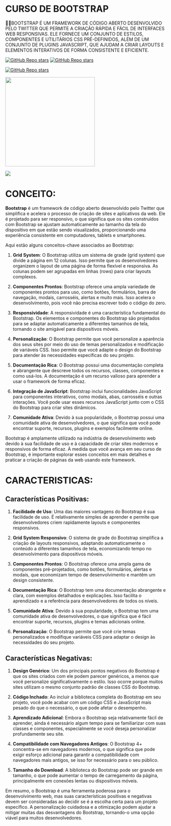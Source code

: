 # CURSO DE BOOTSTRAP
👨‍⚖️BOOTSTRAP É UM FRAMEWORK DE CÓDIGO ABERTO DESENVOLVIDO PELO TWITTER QUE PERMITE A CRIAÇÃO RÁPIDA E FÁCIL DE INTERFACES WEB RESPONSIVAS. ELE FORNECE UM CONJUNTO DE ESTILOS, COMPONENTES E UTILITÁRIOS CSS PRÉ-DEFINIDOS, ALÉM DE UM CONJUNTO DE PLUGINS JAVASCRIPT, QUE AJUDAM A CRIAR LAYOUTS E ELEMENTOS INTERATIVOS DE FORMA CONSISTENTE E EFICIENTE.

[![GitHub Repo stars](https://img.shields.io/badge/VILHALVA-GITHUB-03A9F4?logo=github)](https://github.com/VILHALVA) 
[![GitHub Repo stars](https://img.shields.io/badge/VEJA-DOCUMENTAÇÃO-03A9F4?logo=google)](https://getbootstrap.com/docs/5.3/getting-started/introduction/) <br>

[![GitHub Repo stars](https://img.shields.io/badge/-PLAYLIST%20DO%20YOUTUBE-blueviolet)](https://youtube.com/playlist?list=PLx4x_zx8csUgop9qBqm6ReuNa3XraZBrc&si=-dTQXKJyfgC5zBGR)

<img src="https://upload.wikimedia.org/wikipedia/commons/thumb/b/b2/Bootstrap_logo.svg/1280px-Bootstrap_logo.svg.png" align="center" width="280"> <br>

![](https://i.imgur.com/waxVImv.png)

# CONCEITO:
**Bootstrap** é um framework de código aberto desenvolvido pelo Twitter que simplifica e acelera o processo de criação de sites e aplicativos da web. Ele é projetado para ser responsivo, o que significa que os sites construídos com Bootstrap se ajustam automaticamente ao tamanho da tela do dispositivo em que estão sendo visualizados, proporcionando uma experiência consistente em computadores, tablets e smartphones.

Aqui estão alguns conceitos-chave associados ao Bootstrap:

1. **Grid System**: O Bootstrap utiliza um sistema de grade (grid system) que divide a página em 12 colunas. Isso permite que os desenvolvedores organizem o layout de uma página de forma flexível e responsiva. As colunas podem ser agrupadas em linhas (rows) para criar layouts complexos.

2. **Componentes Prontos**: Bootstrap oferece uma ampla variedade de componentes prontos para uso, como botões, formulários, barra de navegação, modais, carrosséis, alertas e muito mais. Isso acelera o desenvolvimento, pois você não precisa escrever todo o código do zero.

3. **Responsividade**: A responsividade é uma característica fundamental do Bootstrap. Os elementos e componentes do Bootstrap são projetados para se adaptar automaticamente a diferentes tamanhos de tela, tornando o site amigável para dispositivos móveis.

4. **Personalização**: O Bootstrap permite que você personalize a aparência dos seus sites por meio do uso de temas personalizados e modificação de variáveis CSS. Isso permite que você adapte o design do Bootstrap para atender às necessidades específicas do seu projeto.

5. **Documentação Rica**: O Bootstrap possui uma documentação completa e abrangente que descreve todos os recursos, classes, componentes e como usá-los. A documentação é um recurso valioso para aprender a usar o framework de forma eficaz.

6. **Integração de JavaScript**: Bootstrap inclui funcionalidades JavaScript para componentes interativos, como modais, abas, carrosséis e outras interações. Você pode usar esses recursos JavaScript junto com o CSS do Bootstrap para criar sites dinâmicos.

7. **Comunidade Ativa**: Devido à sua popularidade, o Bootstrap possui uma comunidade ativa de desenvolvedores, o que significa que você pode encontrar suporte, recursos, plugins e exemplos facilmente online.

Bootstrap é amplamente utilizado na indústria de desenvolvimento web devido à sua facilidade de uso e à capacidade de criar sites modernos e responsivos de forma eficaz. À medida que você avança em seu curso de Bootstrap, é importante explorar esses conceitos em mais detalhes e praticar a criação de páginas da web usando este framework.

# CARACTERISTICAS:
## Características Positivas:
1. **Facilidade de Uso**: Uma das maiores vantagens do Bootstrap é sua facilidade de uso. É relativamente simples de aprender e permite que desenvolvedores criem rapidamente layouts e componentes responsivos.

2. **Grid System Responsivo**: O sistema de grade do Bootstrap simplifica a criação de layouts responsivos, adaptando automaticamente o conteúdo a diferentes tamanhos de tela, economizando tempo no desenvolvimento para dispositivos móveis.

3. **Componentes Prontos**: O Bootstrap oferece uma ampla gama de componentes pré-projetados, como botões, formulários, alertas e modais, que economizam tempo de desenvolvimento e mantêm um design consistente.

4. **Documentação Rica**: O Bootstrap tem uma documentação abrangente e clara, com exemplos detalhados e explicações. Isso facilita o aprendizado e a referência para desenvolvedores de todos os níveis.

5. **Comunidade Ativa**: Devido à sua popularidade, o Bootstrap tem uma comunidade ativa de desenvolvedores, o que significa que é fácil encontrar suporte, recursos, plugins e temas adicionais online.

6. **Personalização**: O Bootstrap permite que você crie temas personalizados e modifique variáveis CSS para adaptar o design às necessidades do seu projeto.

## Características Negativas:
1. **Design Genérico**: Um dos principais pontos negativos do Bootstrap é que os sites criados com ele podem parecer genéricos, a menos que você personalize significativamente o estilo. Isso ocorre porque muitos sites utilizam o mesmo conjunto padrão de classes CSS do Bootstrap.

2. **Código Inchado**: Ao incluir a biblioteca completa do Bootstrap em seu projeto, você pode acabar com um código CSS e JavaScript mais pesado do que o necessário, o que pode afetar o desempenho.

3. **Aprendizado Adicional**: Embora o Bootstrap seja relativamente fácil de aprender, ainda é necessário algum tempo para se familiarizar com suas classes e componentes, especialmente se você deseja personalizar profundamente seu site.

4. **Compatibilidade com Navegadores Antigos**: O Bootstrap 4+ concentra-se em navegadores modernos, o que significa que pode exigir esforço adicional para garantir a compatibilidade com navegadores mais antigos, se isso for necessário para o seu público.

5. **Tamanho do Download**: A biblioteca do Bootstrap pode ser grande em tamanho, o que pode aumentar o tempo de carregamento da página, principalmente em conexões lentas ou dispositivos móveis.

Em resumo, o Bootstrap é uma ferramenta poderosa para o desenvolvimento web, mas suas características positivas e negativas devem ser consideradas ao decidir se é a escolha certa para um projeto específico. A personalização cuidadosa e a otimização podem ajudar a mitigar muitas das desvantagens do Bootstrap, tornando-o uma opção viável para muitos desenvolvedores.